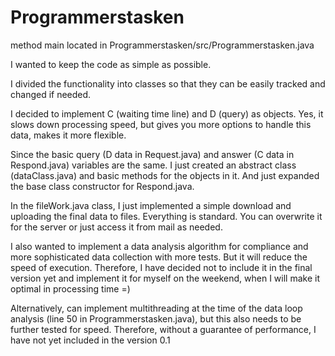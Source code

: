 # Programmerstasken
method main located in Programmerstasken/src/Programmerstasken.java

I wanted to keep the code as simple as possible.

I divided the functionality into classes so that they can be easily tracked and changed if needed.

I decided to implement C (waiting time line) and D (query) as objects. 
Yes, it slows down processing speed, but gives you more options to handle this data, makes it more flexible.

Since the basic query (D data in Request.java) and answer (C data in Respond.java) variables are the same. 
I just created an abstract class (dataClass.java) and basic methods for the objects in it. 
And just expanded the base class constructor for Respond.java. 

In the fileWork.java class, I just implemented a simple download
and uploading the final data to files. Everything is standard. 
You can overwrite it for the server or just access it from mail as needed.

I also wanted to implement a data analysis algorithm for compliance and more sophisticated data collection with more tests. 
But it will reduce the speed of execution. 
Therefore, I have decided not to include it in the final version yet and implement it  for myself on the weekend, 
when I will make it optimal in processing time =)

Alternatively, can implement multithreading at the time of the data loop analysis (line 50 in Programmerstasken.java), 
but this also needs to be further tested for speed. Therefore, without a guarantee of performance, I have not yet included in the version 0.1
